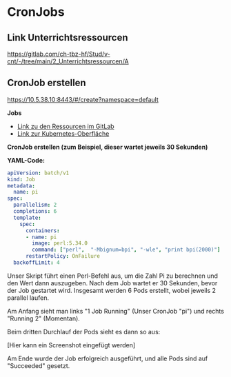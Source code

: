 # CronJobs
## Link Unterrichtsressourcen

https://gitlab.com/ch-tbz-hf/Stud/v-cnt/-/tree/main/2_Unterrichtsressourcen/A

## CronJob erstellen

https://10.5.38.10:8443/#/create?namespace=default


**Jobs**

- [Link zu den Ressourcen im GitLab](https://gitlab.com/ch-tbz-hf/Stud/v-cnt/-/tree/main/2_Unterrichtsressourcen/A)
- [Link zur Kubernetes-Oberfläche](https://10.5.38.10:8443/#/create?namespace=default)

**CronJob erstellen (zum Beispiel, dieser wartet jeweils 30 Sekunden)**

**YAML-Code:**

```yaml
apiVersion: batch/v1
kind: Job
metadata:
  name: pi
spec:
  parallelism: 2
  completions: 6
  template:
    spec:
      containers:
      - name: pi
        image: perl:5.34.0
        command: ["perl",  "-Mbignum=bpi", "-wle", "print bpi(2000)"]
      restartPolicy: OnFailure
  backoffLimit: 4
```

Unser Skript führt einen Perl-Befehl aus, um die Zahl Pi zu berechnen und den Wert dann auszugeben. Nach dem Job wartet er 30 Sekunden, bevor der Job gestartet wird. Insgesamt werden 6 Pods erstellt, wobei jeweils 2 parallel laufen.

Am Anfang sieht man links "1 Job Running" (Unser CronJob "pi") und rechts "Running 2" (Momentan).

Beim dritten Durchlauf der Pods sieht es dann so aus:

[Hier kann ein Screenshot eingefügt werden]

Am Ende wurde der Job erfolgreich ausgeführt, und alle Pods sind auf "Succeeded" gesetzt.